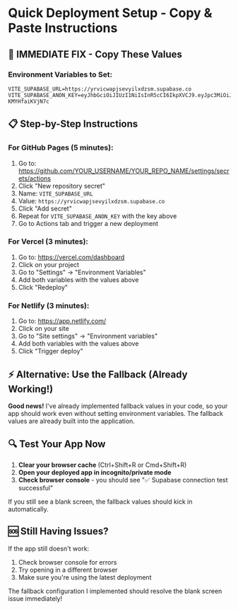 # Quick Deployment Setup - Copy & Paste Instructions

## 🚀 IMMEDIATE FIX - Copy These Values

### Environment Variables to Set:
```
VITE_SUPABASE_URL=https://yrvicwapjsevyilxdzsm.supabase.co
VITE_SUPABASE_ANON_KEY=eyJhbGciOiJIUzI1NiIsInR5cCI6IkpXVCJ9.eyJpc3MiOiJzdXBhYmFzZSIsInJlZiI6Inlydmljd2FwanNldnlpbHhkenNtIiwicm9sZSI6ImFub24iLCJpYXQiOjE3NjAwMDY2ODIsImV4cCI6MjA3NTU4MjY4Mn0.tRhpswJI2CccGdWX3fcJEowSA9IBh-KMYHfaiKVjN7c
```

## 📋 Step-by-Step Instructions

### For GitHub Pages (5 minutes):
1. Go to: https://github.com/YOUR_USERNAME/YOUR_REPO_NAME/settings/secrets/actions
2. Click "New repository secret"
3. Name: `VITE_SUPABASE_URL`
4. Value: `https://yrvicwapjsevyilxdzsm.supabase.co`
5. Click "Add secret"
6. Repeat for `VITE_SUPABASE_ANON_KEY` with the key above
7. Go to Actions tab and trigger a new deployment

### For Vercel (3 minutes):
1. Go to: https://vercel.com/dashboard
2. Click on your project
3. Go to "Settings" → "Environment Variables"
4. Add both variables with the values above
5. Click "Redeploy"

### For Netlify (3 minutes):
1. Go to: https://app.netlify.com/
2. Click on your site
3. Go to "Site settings" → "Environment variables"
4. Add both variables with the values above
5. Click "Trigger deploy"

## ⚡ Alternative: Use the Fallback (Already Working!)

**Good news!** I've already implemented fallback values in your code, so your app should work even without setting environment variables. The fallback values are already built into the application.

## 🔍 Test Your App Now

1. **Clear your browser cache** (Ctrl+Shift+R or Cmd+Shift+R)
2. **Open your deployed app in incognito/private mode**
3. **Check browser console** - you should see "✅ Supabase connection test successful"

If you still see a blank screen, the fallback values should kick in automatically.

## 🆘 Still Having Issues?

If the app still doesn't work:
1. Check browser console for errors
2. Try opening in a different browser
3. Make sure you're using the latest deployment

The fallback configuration I implemented should resolve the blank screen issue immediately!
